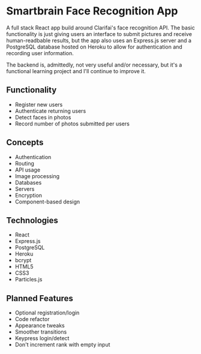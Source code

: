 # Smartbrain Face Recognition App

A full stack React app build around Clarifai's face recognition API. The basic functionality is just giving users an interface to submit pictures and receive human-readbable results, but the app also uses an Express.js server and a PostgreSQL database hosted on Heroku to allow for authentication and recording user information.

The backend is, admittedly, not very useful and/or necessary, but it's a functional learning project and I'll continue to improve it.

## Functionality

- Register new users
- Authenticate returning users
- Detect faces in photos
- Record number of photos submitted per users

## Concepts

- Authentication
- Routing
- API usage
- Image processing
- Databases
- Servers
- Encryption
- Component-based design

## Technologies

- React
- Express.js
- PostgreSQL
- Heroku
- bcrypt
- HTML5
- CSS3
- Particles.js

## Planned Features

- Optional registration/login
- Code refactor
- Appearance tweaks
- Smoother transitions
- Keypress login/detect
- Don't increment rank with empty input
